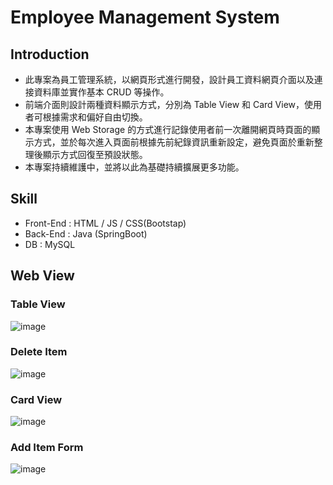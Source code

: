 # Employee Management System
## Introduction
- 此專案為員工管理系統，以網頁形式進行開發，設計員工資料網頁介面以及連接資料庫並實作基本 CRUD 等操作。
- 前端介面則設計兩種資料顯示方式，分別為 Table View 和 Card View，使用者可根據需求和偏好自由切換。
- 本專案使用 Web Storage 的方式進行記錄使用者前一次離開網頁時頁面的顯示方式，並於每次進入頁面前根據先前紀錄資訊重新設定，避免頁面於重新整理後顯示方式回復至預設狀態。
- 本專案持續維護中，並將以此為基礎持續擴展更多功能。
## Skill
- Front-End : HTML / JS / CSS(Bootstap)
- Back-End : Java (SpringBoot)
- DB : MySQL
## Web View
### Table View
![image](https://i.imgur.com/FBDQlbq.png)
### Delete Item
![image](https://i.imgur.com/tXektoY.png)
### Card View
![image](https://i.imgur.com/SKvKxv5.png)
### Add Item Form
![image](https://i.imgur.com/r6cHz2l.png)

